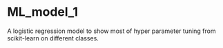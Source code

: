 # ML_model_1
A logistic regression model to show most of hyper parameter tuning from scikit-learn on different classes.   
